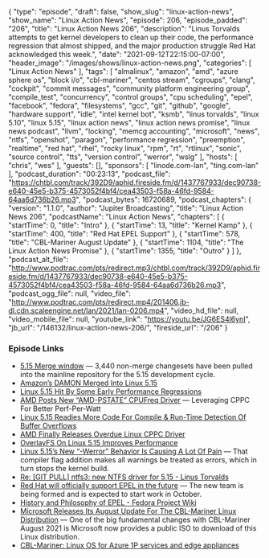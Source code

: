 {
  "type": "episode",
  "draft": false,
  "show_slug": "linux-action-news",
  "show_name": "Linux Action News",
  "episode": 206,
  "episode_padded": "206",
  "title": "Linux Action News 206",
  "description": "Linus Torvalds attempts to get kernel developers to clean up their code, the performance regression that almost shipped, and the major production struggle Red Hat acknowledged this week.",
  "date": "2021-09-12T22:15:00-07:00",
  "header_image": "/images/shows/linux-action-news.png",
  "categories": [
    "Linux Action News"
  ],
  "tags": [
    "almalinux",
    "amazon",
    "amd",
    "azure sphere os",
    "block i/o",
    "cbl-mariner",
    "centos stream",
    "cgroups",
    "clang",
    "cockpit",
    "commit messages",
    "community platform engineering group",
    "compile_test",
    "concurrency",
    "control groups",
    "cpu scheduling",
    "epel",
    "facebook",
    "fedora",
    "filesystems",
    "gcc",
    "git",
    "github",
    "google",
    "hardware support",
    "idle",
    "intel kernel bot",
    "ksmb",
    "linus torvalds",
    "linux 5.10",
    "linux 5.15",
    "linux action news",
    "linux action news promise",
    "linux news podcast",
    "llvm",
    "locking",
    "memcg accounting",
    "microsoft",
    "news",
    "ntfs",
    "openshot",
    "paragon",
    "performance regression",
    "preemption",
    "realtime",
    "red hat",
    "rhel",
    "rocky linux",
    "rpm",
    "rt",
    "rtlinux",
    "sonic",
    "source control",
    "tts",
    "version control",
    "werror",
    "wslg"
  ],
  "hosts": [
    "chris",
    "wes"
  ],
  "guests": [],
  "sponsors": [
    "linode.com-lan",
    "ting.com-lan"
  ],
  "podcast_duration": "00:23:13",
  "podcast_file": "https://chtbl.com/track/392D9/aphid.fireside.fm/d/1437767933/dec90738-e640-45e5-b375-4573052f4bf4/cea43503-f58a-46fd-9584-64aa6d736b26.mp3",
  "podcast_bytes": 16720689,
  "podcast_chapters": {
    "version": "1.1.0",
    "author": "Jupiter Broadcasting",
    "title": "Linux Action News 206",
    "podcastName": "Linux Action News",
    "chapters": [
      {
        "startTime": 0,
        "title": "Intro"
      },
      {
        "startTime": 13,
        "title": "Kernel Kamp"
      },
      {
        "startTime": 400,
        "title": "Red Hat EPEL Support"
      },
      {
        "startTime": 578,
        "title": "CBL-Mariner August Update"
      },
      {
        "startTime": 1104,
        "title": "The Linux Action News Promise"
      },
      {
        "startTime": 1355,
        "title": "Outro"
      }
    ]
  },
  "podcast_alt_file": "http://www.podtrac.com/pts/redirect.mp3/chtbl.com/track/392D9/aphid.fireside.fm/d/1437767933/dec90738-e640-45e5-b375-4573052f4bf4/cea43503-f58a-46fd-9584-64aa6d736b26.mp3",
  "podcast_ogg_file": null,
  "video_file": "http://www.podtrac.com/pts/redirect.mp4/201406.jb-dl.cdn.scaleengine.net/lan/2021/lan-0206.mp4",
  "video_hd_file": null,
  "video_mobile_file": null,
  "youtube_link": "https://youtu.be/JG6ES4l6ynI",
  "jb_url": "/146132/linux-action-news-206/",
  "fireside_url": "/206"
}


### Episode Links

  * [5.15 Merge window](https://lwn.net/Articles/867821/ "5.15 Merge window") — 3,440 non-merge changesets have been pulled into the mainline repository for the 5.15 development cycle.
  * [Amazon’s DAMON Merged Into Linux 5.15](https://www.phoronix.com/scan.php?page=news_item&px=DAMON-Merged-Linux-5.15 "Amazon’s DAMON Merged Into Linux 5.15")
  * [Linux 5.15 Hit By Some Early Performance Regressions](https://www.phoronix.com/scan.php?page=news_item&px=Linux-5.15-Memcg-Regressions "Linux 5.15 Hit By Some Early Performance Regressions")
  * [AMD Posts New “AMD-PSTATE” CPUFreq Driver](https://www.phoronix.com/scan.php?page=news_item&px=AMD-PSTATE-2021 "AMD Posts New “AMD-PSTATE” CPUFreq Driver") — Leveraging CPPC For Better Perf-Per-Watt
  * [Linux 5.15 Readies More Code For Compile & Run-Time Detection Of Buffer Overflows](https://www.phoronix.com/scan.php?page=news_item&px=Linux-5.15-More-BO-Detection "Linux 5.15 Readies More Code For Compile & Run-Time Detection Of Buffer Overflows")
  * [AMD Finally Releases Overdue Linux CPPC Driver](https://www.tomshardware.com/news/zen-ryzen-cppc-linux-driver "AMD Finally Releases Overdue Linux CPPC Driver")
  * [OverlayFS On Linux 5.15 Improves Performance](https://www.phoronix.com/scan.php?page=news_item&px=Linux-5.15-OverlayFS "OverlayFS On Linux 5.15 Improves Performance")
  * [Linux 5.15’s New “-Werror” Behavior Is Causing A Lot Of Pain](https://www.phoronix.com/scan.php?page=news_item&px=Linux-5.15-Werror-Pain "Linux 5.15’s New “-Werror” Behavior Is Causing A Lot Of Pain") — That compiler flag addition makes all warnings be treated as errors, which in turn stops the kernel build.
  * [Re: [GIT PULL] ntfs3: new NTFS driver for 5.15 - Linus Torvalds](https://lore.kernel.org/lkml/CAHk-=wjbtip559HcMG9VQLGPmkurh5Kc50y5BceL8Q8=aL0H3Q@mail.gmail.com/ "Re: \[GIT PULL\] ntfs3: new NTFS driver for 5.15 - Linus Torvalds")
  * [Red Hat will officially support EPEL in the future](https://www.itsfoss.net/red-hat-will-officially-support-epel-in-the-future/ "Red Hat will officially support EPEL in the future") — The new team is being formed and is expected to start work in October. 
  * [History and Philosophy of EPEL - Fedora Project Wiki](https://fedoraproject.org/wiki/History_and_Philosophy_of_EPEL "History and Philosophy of EPEL - Fedora Project Wiki")
  * [Microsoft Releases Its August Update For The CBL-Mariner Linux Distribution](https://www.phoronix.com/scan.php?page=news_item&px=CBL-Mariner-August-2021 "Microsoft Releases Its August Update For The CBL-Mariner Linux Distribution") — One of the big fundamental changes with CBL-Mariner August 2021 is Microsoft now provides a public ISO to download of this Linux distribution.
  * [CBL-Mariner: Linux OS for Azure 1P services and edge appliances](https://github.com/microsoft/CBL-Mariner "CBL-Mariner: Linux OS for Azure 1P services and edge appliances")


